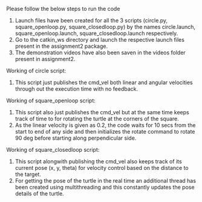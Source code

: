Please follow the below steps to run the code
1. Launch files have been created for all the 3 scripts (circle.py, square_openloop.py, square_closedloop.py) by the names circle.launch, square_openloop.launch, square_closedloop.launch respectively.
2. Go to the catkin_ws directory and launch the respective launch files present in the assignment2 package.
3. The demonstration videos have also been saven in the videos folder present in assignment2.


Working of circle script:
1. This script just publishes the cmd_vel both linear and angular velocities through out the execution time with no feedback.

Working of square_openloop script:
1. This script also just publishes the cmd_vel but at the same time keeps track of time to for rotating the turtle at the corners of the square.
2. As the linear velocity is given as 0.2, the code waits for 10 secs from the start to end of any side and then initializes the rotate command to rotate 90 deg before starting along perpendicular side.

Working of square_closedloop script:
1. This script alongwith publishing the cmd_vel also keeps track of its current pose (x, y, theta) for velocity control based on the distance to the target. 
2. For getting the pose of the turtle in the real time an additional thread has been created using multithreading and this constantly updates the pose details of the turtle.


